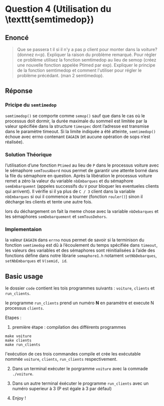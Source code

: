 # Question 4 (Utilisation du \texttt{semtimedop})
## Enoncé
> Que se passera t il si il n'y a pas p client pour monter dans la voiture? (donnez n<p). Expliquer la raison du problème remarqué.
>Pour régler ce problème utilisez la fonction semtimedop au lieu de semop (créez une nouvelle fonction appelée Ptimed par exp). Expliquer le principe de la fonction semtimedop et comment l'utiliser pour régler le problème précédant. (man 2 semtimedop).

## Réponse

### Pricipe du `semtimedop`

`semtimedop()` se comporte comme `semop()` sauf que dans le cas où le
processus doit dormir, la durée maximale du sommeil est limitée par la
valeur spécifiée dans la structure ` timespec ` dont l’adresse est
transmise dans le paramètre timeout. Si la limite indiquée a été
atteinte, `semtimedop()` échoue avec errno contenant ` EAGAIN ` (et
aucune opération de sops n’est réalisée).

### Solution Théorique

l’utilisation d’une fonction `Ptimed` au lieu de `P` dans le processus
voiture avec le sémaphore `semTousAbord` nous permet de garantir une
attente borné dans la file du sémaphore en question. Après la libération
le processus voiture remet a zéro la valeur du variable `nbEmbarques` et
du sémaphore `semEmbarquemnt` (appeles successifs du `V` pour bloquer
les eventueles clients qui arrivent). Il vérifie si il ya plus de
`C / 3` client dans la variable `nbEmbarques` si oui il commence a
tourner (fonction `rouler()`) sinon il décharge les clients et tente une
autre fois.

lors du déchargement on fait la meme chose avec la variable
`nbDebarques` et les sémaphores `semDebarquement` et `semTousDehors`.

### Implementaion

la valeur `EAGAIN` dans `errno` nous permet de savoir si la terminison
du fonction `semtimedop` est dû à l’écoulement du temps spécifiée dans
`timeout`, les valeurs des variables et des sémaphores sont
réinitialisées à l’aide des fonctions défine dans notre librarie
`semaphore1.h` notament `setNbDebarques`, `setNbEmbarques` et
`V(semid, id`.

## Basic usage
le dossier `code` contient les tois programmes suivants : `voiture`, `clients` et `run_clients`.

le programme `run_clients` prend un numéro **N** en paramètre et execute N processus `clients`.

Etapes : 

1. première étape : compilation des différents programmes
```shell
make voiture
make clients 
make run_clients
```
l'exécution de ces trois commandes compile et crée les exécutable nommée `voiture`, `clients`, `run_clients` respectivement.

2. Dans un terminal exécuter le porgramme `voiture` avec la commade `./voiture`.

3. Dans un autre terminal éxécuter le programme `run_clients` avec un numéro superieur à 3 (P est égale à 3 par défaul)

4. Enjoy !
